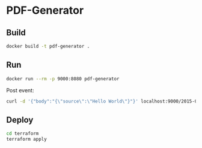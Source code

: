 # PDF-Generator

## Build

```sh
docker build -t pdf-generator .
```

## Run

```sh
docker run --rm -p 9000:8080 pdf-generator
```

Post event:

```sh
curl -d '{"body":"{\"source\":\"Hello World\"}"}' localhost:9000/2015-03-31/functions/function/invocations | jq -r .body | base64 -d > output.pdf
```

## Deploy

```sh
cd terraform
terraform apply
```
